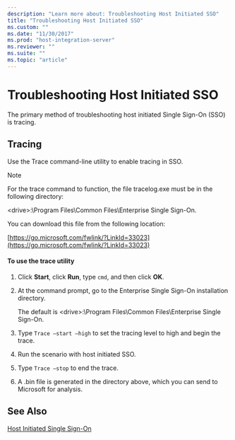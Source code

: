 ```yaml
---
description: "Learn more about: Troubleshooting Host Initiated SSO"
title: "Troubleshooting Host Initiated SSO"
ms.custom: ""
ms.date: "11/30/2017"
ms.prod: "host-integration-server"
ms.reviewer: ""
ms.suite: ""
ms.topic: "article"
---
```

# Troubleshooting Host Initiated SSO
The primary method of troubleshooting host initiated Single Sign-On (SSO) is tracing.

## Tracing
 Use the Trace command-line utility to enable tracing in SSO.

> [!NOTE]
>  For the trace command to function, the file tracelog.exe must be in the following directory:
>
>  \<drive>:\Program Files\Common Files\Enterprise Single Sign-On.
>
>  You can download this file from the following location:
>
>  [https://go.microsoft.com/fwlink/?LinkId=33023](https://go.microsoft.com/fwlink/?LinkId=33023)

#### To use the trace utility

1.  Click **Start**, click **Run**, type `cmd`, and then click **OK**.

2.  At the command prompt, go to the Enterprise Single Sign-On installation directory.

     The default is \<drive>:\Program Files\Common Files\Enterprise Single Sign-On.

3.  Type `Trace –start –high` to set the tracing level to high and begin the trace.

4.  Run the scenario with host initiated SSO.

5.  Type `Trace –stop` to end the trace.

6.  A .bin file is generated in the directory above, which you can send to Microsoft for analysis.

## See Also
 [Host Initiated Single Sign-On](../esso/host-initiated-single-sign-on.md)
